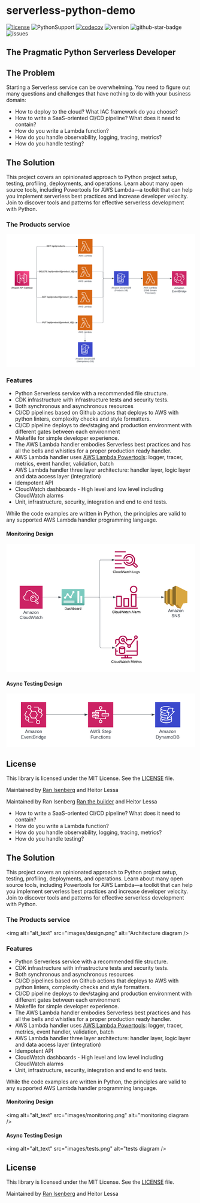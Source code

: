 # serverless-python-demo

[![license](https://img.shields.io/github/license/ran-isenberg/serverless-python-demo)](https://github.com/ran-isenberg/serverless-python-demo/blob/master/LICENSE)
![PythonSupport](https://img.shields.io/static/v1?label=python&message=3.11&color=blue?style=flat-square&logo=python)
[![codecov](https://codecov.io/gh/ran-isenberg/serverless-python-demo/branch/main/graph/badge.svg?token=P2K7K4KICF)](https://codecov.io/gh/ran-isenberg/serverless-python-demo)
![version](https://img.shields.io/github/v/release/ran-isenberg/serverless-python-demo)
![github-star-badge](https://img.shields.io/github/stars/ran-isenberg/serverless-python-demo.svg?style=social)
![issues](https://img.shields.io/github/issues/ran-isenberg/serverless-python-demo)


## **The Pragmatic Python Serverless Developer**

## **The Problem**

Starting a Serverless service can be overwhelming. You need to figure out many questions and challenges that have nothing to do with your business domain:

- How to deploy to the cloud? What IAC framework do you choose?
- How to write a SaaS-oriented CI/CD pipeline? What does it need to contain?
- How do you write a Lambda function?
- How do you handle observability, logging, tracing, metrics?
- How do you handle testing?

## **The Solution**

This project covers an opinionated approach to Python project setup, testing, profiling, deployments, and operations.
Learn about many open source tools, including Powertools for AWS Lambda—a toolkit that can help you implement serverless best practices and increase developer velocity. Join to discover tools and patterns for effective serverless development with Python.



### The Products service

<p align="center">
  <img src="docs/images/design.png" alt="Architecture diagram"/>
</p>

### **Features**

- Python Serverless service with a recommended file structure.
- CDK infrastructure with infrastructure tests and security tests.
- Both synchronous and asynchronous resources
- CI/CD pipelines based on Github actions that deploys to AWS with python linters, complexity checks and style formatters.
- CI/CD pipeline deploys to dev/staging and production environment with different gates between each environment
- Makefile for simple developer experience.
- The AWS Lambda handler embodies Serverless best practices and has all the bells and whistles for a proper production ready handler.
- AWS Lambda handler uses [AWS Lambda Powertools](https://docs.powertools.aws.dev/lambda-python/): logger, tracer, metrics, event handler, validation, batch
- AWS Lambda handler three layer architecture: handler layer, logic layer and data access layer (integration)
- Idempotent API
- CloudWatch dashboards - High level and low level including CloudWatch alarms
- Unit, infrastructure, security, integration and end to end tests.


While the code examples are written in Python, the principles are valid to any supported AWS Lambda handler programming language.

#### **Monitoring Design**

<p align="center">
  <img src="docs/images/monitoring.png"/>
</p>



#### **Async Testing Design**

<p align="center">
  <img src="docs/images/tests.png"/>
</p>

## **License**

This library is licensed under the MIT License. See the [LICENSE](https://github.com/ran-isenberg/serverless-python-demo/blob/main/LICENSE) file.

Maintained by [Ran Isenberg](https://www.ranthebuilder.cloud/) and Heitor Lessa

Maintained by Ran Isenberg [Ran the builder](https://www.ranthebuilder.cloud/) and Heitor Lessa

- How to write a SaaS-oriented CI/CD pipeline? What does it need to contain?
- How do you write a Lambda function?
- How do you handle observability, logging, tracing, metrics?
- How do you handle testing?

## **The Solution**

This project covers an opinionated approach to Python project setup, testing, profiling, deployments, and operations.
Learn about many open source tools, including Powertools for AWS Lambda—a toolkit that can help you implement serverless best practices and increase developer velocity. Join to discover tools and patterns for effective serverless development with Python.



### The Products service

<img alt="alt_text" src="images/design.png" alt="Architecture diagram />

### **Features**

- Python Serverless service with a recommended file structure.
- CDK infrastructure with infrastructure tests and security tests.
- Both synchronous and asynchronous resources
- CI/CD pipelines based on Github actions that deploys to AWS with python linters, complexity checks and style formatters.
- CI/CD pipeline deploys to dev/staging and production environment with different gates between each environment
- Makefile for simple developer experience.
- The AWS Lambda handler embodies Serverless best practices and has all the bells and whistles for a proper production ready handler.
- AWS Lambda handler uses [AWS Lambda Powertools](https://docs.powertools.aws.dev/lambda-python/): logger, tracer, metrics, event handler, validation, batch
- AWS Lambda handler three layer architecture: handler layer, logic layer and data access layer (integration)
- Idempotent API
- CloudWatch dashboards - High level and low level including CloudWatch alarms
- Unit, infrastructure, security, integration and end to end tests.


While the code examples are written in Python, the principles are valid to any supported AWS Lambda handler programming language.

#### **Monitoring Design**

<img alt="alt_text" src="images/monitoring.png" alt="monitoring diagram />




#### **Async Testing Design**

<img alt="alt_text" src="images/tests.png" alt="tests diagram />

## **License**

This library is licensed under the MIT License. See the [LICENSE](https://github.com/ran-isenberg/serverless-python-demo/blob/main/LICENSE) file.

Maintained by [Ran Isenberg](https://www.ranthebuilder.cloud/) and Heitor Lessa
